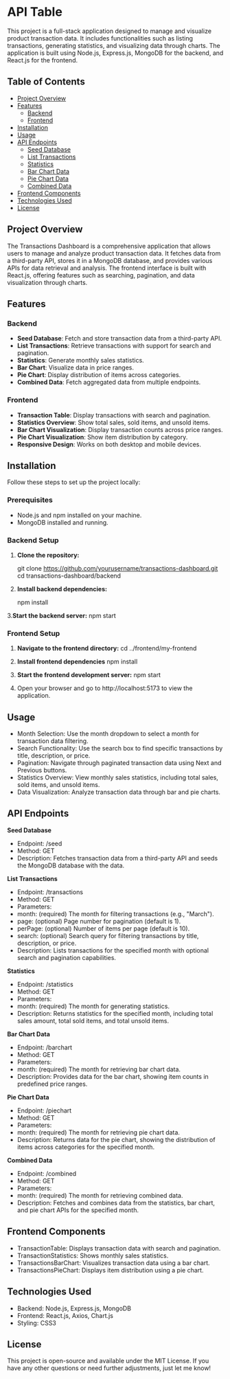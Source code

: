 # API Table

This project is a full-stack application designed to manage and visualize product transaction data. It includes functionalities such as listing transactions, generating statistics, and visualizing data through charts. The application is built using Node.js, Express.js, MongoDB for the backend, and React.js for the frontend.

## Table of Contents

- [Project Overview](#project-overview)
- [Features](#features)
  - [Backend](#backend)
  - [Frontend](#frontend)
- [Installation](#installation)
- [Usage](#usage)
- [API Endpoints](#api-endpoints)
  - [Seed Database](#seed-database)
  - [List Transactions](#list-transactions)
  - [Statistics](#statistics)
  - [Bar Chart Data](#bar-chart-data)
  - [Pie Chart Data](#pie-chart-data)
  - [Combined Data](#combined-data)
- [Frontend Components](#frontend-components)
- [Technologies Used](#technologies-used)
- [License](#license)

## Project Overview

The Transactions Dashboard is a comprehensive application that allows users to manage and analyze product transaction data. It fetches data from a third-party API, stores it in a MongoDB database, and provides various APIs for data retrieval and analysis. The frontend interface is built with React.js, offering features such as searching, pagination, and data visualization through charts.

## Features

### Backend

- **Seed Database**: Fetch and store transaction data from a third-party API.
- **List Transactions**: Retrieve transactions with support for search and pagination.
- **Statistics**: Generate monthly sales statistics.
- **Bar Chart**: Visualize data in price ranges.
- **Pie Chart**: Display distribution of items across categories.
- **Combined Data**: Fetch aggregated data from multiple endpoints.

### Frontend

- **Transaction Table**: Display transactions with search and pagination.
- **Statistics Overview**: Show total sales, sold items, and unsold items.
- **Bar Chart Visualization**: Display transaction counts across price ranges.
- **Pie Chart Visualization**: Show item distribution by category.
- **Responsive Design**: Works on both desktop and mobile devices.

## Installation

Follow these steps to set up the project locally:

### Prerequisites

- Node.js and npm installed on your machine.
- MongoDB installed and running.

### Backend Setup

1. **Clone the repository:**
   
   git clone https://github.com/yourusername/transactions-dashboard.git
   cd transactions-dashboard/backend

2. **Install backend dependencies:**
    
   npm install

3.**Start the backend server:**
  npm start

### Frontend Setup

1. **Navigate to the frontend directory:**
   cd ../frontend/my-frontend
   
2. **Install frontend dependencies**
   npm install
   
3. **Start the frontend development server:**
   npm start
4. Open your browser and go to http://localhost:5173 to view the application.


## Usage
- Month Selection: Use the month dropdown to select a month for transaction data filtering.
- Search Functionality: Use the search box to find specific transactions by title, description, or price.
- Pagination: Navigate through paginated transaction data using Next and Previous buttons.
- Statistics Overview: View monthly sales statistics, including total sales, sold items, and unsold items.
- Data Visualization: Analyze transaction data through bar and pie charts.

## API Endpoints

**Seed Database**
- Endpoint: /seed
- Method: GET
- Description: Fetches transaction data from a third-party API and seeds the MongoDB database with the data.

**List Transactions**
- Endpoint: /transactions
- Method: GET
- Parameters:
- month: (required) The month for filtering transactions (e.g., "March").
- page: (optional) Page number for pagination (default is 1).
- perPage: (optional) Number of items per page (default is 10).
- search: (optional) Search query for filtering transactions by title, description, or price.
- Description: Lists transactions for the specified month with optional search and pagination capabilities.

**Statistics**
- Endpoint: /statistics
- Method: GET
- Parameters:
- month: (required) The month for generating statistics.
- Description: Returns statistics for the specified month, including total sales amount, total sold items, and total unsold items.

**Bar Chart Data**
- Endpoint: /barchart
- Method: GET
- Parameters:
- month: (required) The month for retrieving bar chart data.
- Description: Provides data for the bar chart, showing item counts in predefined price ranges.

**Pie Chart Data**
- Endpoint: /piechart
- Method: GET
- Parameters:
- month: (required) The month for retrieving pie chart data.
- Description: Returns data for the pie chart, showing the distribution of items across categories for the specified month.

**Combined Data**
- Endpoint: /combined
- Method: GET
- Parameters:
- month: (required) The month for retrieving combined data.
- Description: Fetches and combines data from the statistics, bar chart, and pie chart APIs for the specified month.

## Frontend Components
- TransactionTable: Displays transaction data with search and pagination.
- TransactionStatistics: Shows monthly sales statistics.
- TransactionsBarChart: Visualizes transaction data using a bar chart.
- TransactionsPieChart: Displays item distribution using a pie chart.

## Technologies Used
- Backend: Node.js, Express.js, MongoDB
- Frontend: React.js, Axios, Chart.js
- Styling: CSS3

## License
This project is open-source and available under the MIT License.
 If you have any other questions or need further adjustments, just let me know!
